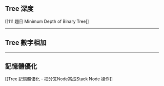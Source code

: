 ## Tree 深度
[[111 題目 Minimum Depth of Binary Tree]]

-----

## Tree 數字相加

-----

## 記憶體優化
[[Tree 記憶體優化 - 把分叉Node當成Stack Node 操作]]

